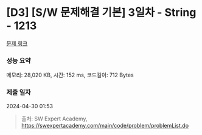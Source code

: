 # [D3] [S/W 문제해결 기본] 3일차 - String - 1213 

[문제 링크](https://swexpertacademy.com/main/code/problem/problemDetail.do?contestProbId=AV14P0c6AAUCFAYi) 

### 성능 요약

메모리: 28,020 KB, 시간: 152 ms, 코드길이: 712 Bytes

### 제출 일자

2024-04-30 01:53



> 출처: SW Expert Academy, https://swexpertacademy.com/main/code/problem/problemList.do